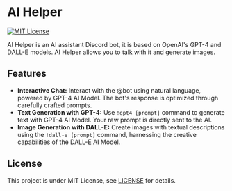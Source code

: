 # AI Helper
[![MIT License](https://img.shields.io/badge/License-MIT-yellow.svg)](LICENSE)

AI Helper is an AI assistant Discord bot, it is based on OpenAI's GPT-4 and DALL-E models.
AI Helper allows you to talk with it and generate images.



## Features
- <b>Interactive Chat:</b> Interact with the @bot using natural language, powered by GPT-4 AI Model. The bot's response is optimized through carefully crafted prompts.
- <b>Text Generation with GPT-4:</b> Use ```!gpt4 [prompt]``` command to generate text with GPT-4 AI Model. Your raw prompt is directly sent to the AI.
- <b>Image Generation with DALL-E:</b> Create images with textual descriptions using the ```!dall-e [prompt]``` command, harnessing the creative capabilities of the DALL-E AI Model.

## License
This project is under MIT License, see [LICENSE](LICENSE) for details.